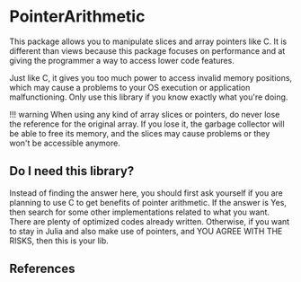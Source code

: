 # PointerArithmetic
This package allows you to manipulate slices and array pointers like C. It is different than views because this package focuses on performance and at giving the programmer a way to access lower code features. 

Just like C, it gives you too much power to access invalid memory positions, which may cause a problems to your OS execution or application malfunctioning. Only use this library if you know exactly what you're doing.

!!! warning
    When using any kind of array slices or pointers, do never lose the reference for the original array. If you lose it, the garbage collector will be able to free its memory, and the slices may cause problems or they won't be accessible anymore.

## Do I need this library?
Instead of finding the answer here, you should first ask yourself if you are planning to use C to get benefits of pointer arithmetic. If the answer is Yes, then search for some other implementations related to what you want. There are plenty of optimized codes already written. Otherwise, if you want to stay in Julia and also make use of pointers, and YOU AGREE WITH THE RISKS, then this is your lib.

## References
```@index
```